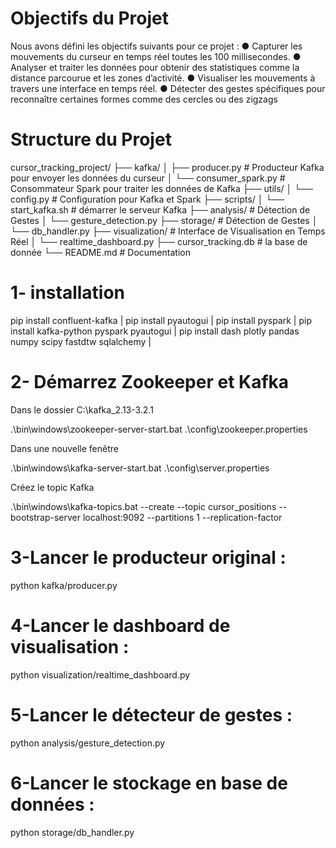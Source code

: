 
# Objectifs du Projet
Nous avons défini les objectifs suivants pour ce projet :
● Capturer les mouvements du curseur en temps réel toutes les 100 millisecondes.
● Analyser et traiter les données pour obtenir des statistiques comme la distance parcourue et les zones d’activité.
● Visualiser les mouvements à travers une interface en temps réel.
● Détecter des gestes spécifiques pour reconnaître certaines formes comme des cercles ou des zigzags

# Structure du Projet


cursor_tracking_project/ 
├── kafka/ 
│ ├── producer.py       # Producteur Kafka pour envoyer les données du curseur
│ └── consumer_spark.py # Consommateur Spark pour traiter les données de Kafka
├── utils/ 
│ └── config.py         # Configuration pour Kafka et Spark
├── scripts/
│ └── start_kafka.sh    # démarrer le serveur Kafka
├── analysis/           # Détection de Gestes
│ └── gesture_detection.py
├── storage/            # Détection de Gestes
│ └── db_handler.py
├── visualization/      # Interface de Visualisation en Temps Réel
│ └── realtime_dashboard.py
├── cursor_tracking.db  # la base de donnée 
└── README.md           # Documentation

 # 1- installation 


pip install confluent-kafka |
pip install pyautogui |
pip install pyspark |
pip install kafka-python pyspark pyautogui |
pip install dash plotly pandas numpy scipy fastdtw sqlalchemy |

# 2- Démarrez Zookeeper et Kafka
 
 Dans le dossier C:\kafka_2.13-3.2.1 

.\bin\windows\zookeeper-server-start.bat .\config\zookeeper.properties
 
 Dans une nouvelle fenêtre

.\bin\windows\kafka-server-start.bat .\config\server.properties

Créez le topic Kafka

.\bin\windows\kafka-topics.bat --create --topic cursor_positions --bootstrap-server localhost:9092 --partitions 1 --replication-factor 

# 3-Lancer le producteur original :
  
  python kafka/producer.py

# 4-Lancer le dashboard de visualisation :
  
   python visualization/realtime_dashboard.py

# 5-Lancer le détecteur de gestes :
 
  python analysis/gesture_detection.py

# 6-Lancer le stockage en base de données :
 
  python storage/db_handler.py
